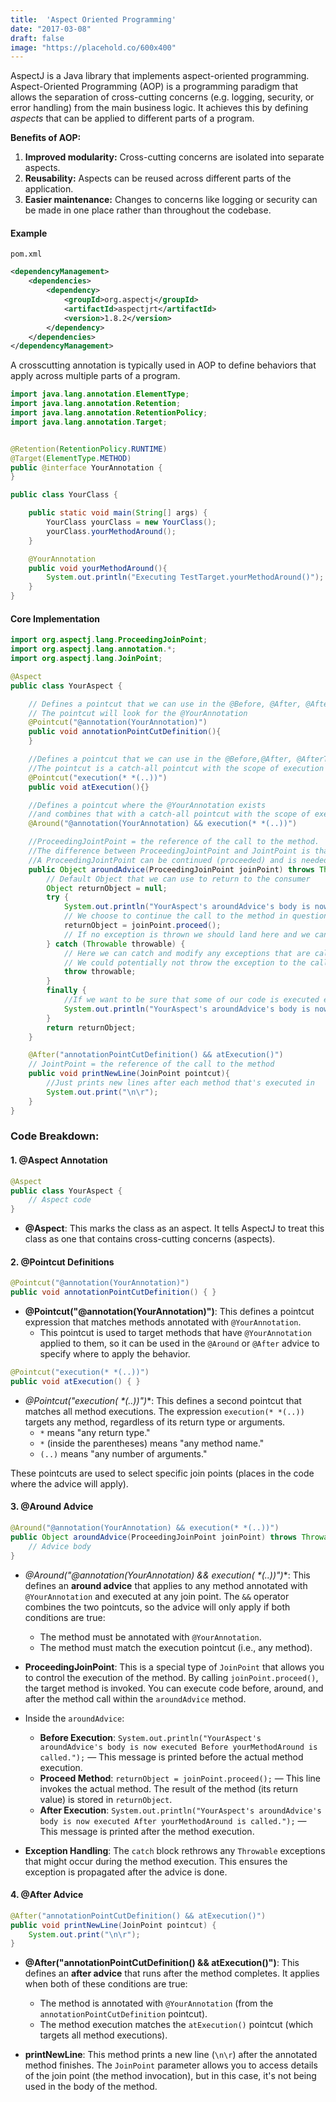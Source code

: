 ```yaml
---
title:  'Aspect Oriented Programming'
date: "2017-03-08"
draft: false
image: "https://placehold.co/600x400"
---
```


AspectJ is a Java library that implements aspect-oriented programming. Aspect-Oriented Programming (AOP) is a programming paradigm that allows the separation of cross-cutting concerns (e.g. logging, security, or error handling) from the main business logic. It achieves this by defining *aspects* that can be applied to different parts of a program.

**Benefits of AOP:**
1. **Improved modularity:** Cross-cutting concerns are isolated into separate aspects.
2. **Reusability:** Aspects can be reused across different parts of the application.
3. **Easier maintenance:** Changes to concerns like logging or security can be made in one place rather than throughout the codebase.

#### Example

`pom.xml`

```xml
<dependencyManagement>
    <dependencies>
        <dependency>
            <groupId>org.aspectj</groupId>
            <artifactId>aspectjrt</artifactId>
            <version>1.8.2</version>
        </dependency>
    </dependencies>
</dependencyManagement>
```

A crosscutting annotation is typically used in AOP to define behaviors that apply across multiple parts of a program.

```java
import java.lang.annotation.ElementType;
import java.lang.annotation.Retention;
import java.lang.annotation.RetentionPolicy;
import java.lang.annotation.Target;


@Retention(RetentionPolicy.RUNTIME)
@Target(ElementType.METHOD)
public @interface YourAnnotation {
}
```

```java
public class YourClass {

    public static void main(String[] args) {
        YourClass yourClass = new YourClass();
        yourClass.yourMethodAround();
    }

    @YourAnnotation
    public void yourMethodAround(){
        System.out.println("Executing TestTarget.yourMethodAround()");
    }
}
```

#### Core Implementation

```java
import org.aspectj.lang.ProceedingJoinPoint;
import org.aspectj.lang.annotation.*;
import org.aspectj.lang.JoinPoint;

@Aspect
public class YourAspect {

    // Defines a pointcut that we can use in the @Before, @After, @AfterThrowing, @AfterReturning, @Around specifications
    // The pointcut will look for the @YourAnnotation
    @Pointcut("@annotation(YourAnnotation)")
    public void annotationPointCutDefinition(){
    }

    //Defines a pointcut that we can use in the @Before,@After, @AfterThrowing, @AfterReturning,@Around specifications
    //The pointcut is a catch-all pointcut with the scope of execution
    @Pointcut("execution(* *(..))")
    public void atExecution(){}

    //Defines a pointcut where the @YourAnnotation exists
    //and combines that with a catch-all pointcut with the scope of execution
    @Around("@annotation(YourAnnotation) && execution(* *(..))")

    //ProceedingJointPoint = the reference of the call to the method.
    //The difference between ProceedingJointPoint and JointPoint is that a JointPoint can't be continued (proceeded)
    //A ProceedingJointPoint can be continued (proceeded) and is needed for an Around advice
    public Object aroundAdvice(ProceedingJoinPoint joinPoint) throws Throwable {
        // Default Object that we can use to return to the consumer
        Object returnObject = null;
        try {
            System.out.println("YourAspect's aroundAdvice's body is now executed Before yourMethodAround is called.");
            // We choose to continue the call to the method in question
            returnObject = joinPoint.proceed();
            // If no exception is thrown we should land here and we can modify the returnObject, if we want to.
        } catch (Throwable throwable) {
            // Here we can catch and modify any exceptions that are called
            // We could potentially not throw the exception to the caller and instead return "null" or a default object.
            throw throwable;
        }
        finally {
            //If we want to be sure that some of our code is executed even if we get an exception
            System.out.println("YourAspect's aroundAdvice's body is now executed After yourMethodAround is called.");
        }
        return returnObject;
    }

    @After("annotationPointCutDefinition() && atExecution()")
    // JointPoint = the reference of the call to the method
    public void printNewLine(JoinPoint pointcut){
        //Just prints new lines after each method that's executed in
        System.out.print("\n\r");
    }
}
```

### Code Breakdown:

#### 1. **@Aspect Annotation**
```java
@Aspect
public class YourAspect {
    // Aspect code
}
```
- **@Aspect**: This marks the class as an aspect. It tells AspectJ to treat this class as one that contains cross-cutting concerns (aspects).
  
#### 2. **@Pointcut Definitions**
```java
@Pointcut("@annotation(YourAnnotation)")
public void annotationPointCutDefinition() { }
```
- **@Pointcut("@annotation(YourAnnotation)")**: This defines a pointcut expression that matches methods annotated with `@YourAnnotation`. 
  - This pointcut is used to target methods that have `@YourAnnotation` applied to them, so it can be used in the `@Around` or `@After` advice to specify where to apply the behavior.

```java
@Pointcut("execution(* *(..))")
public void atExecution() { }
```
- **@Pointcut("execution(* *(..))")**: This defines a second pointcut that matches all method executions. The expression `execution(* *(..))` targets any method, regardless of its return type or arguments.
  - `*` means "any return type."
  - `*` (inside the parentheses) means "any method name."
  - `(..)` means "any number of arguments."

These pointcuts are used to select specific join points (places in the code where the advice will apply).

#### 3. **@Around Advice**
```java
@Around("@annotation(YourAnnotation) && execution(* *(..))")
public Object aroundAdvice(ProceedingJoinPoint joinPoint) throws Throwable {
    // Advice body
}
```
- **@Around("@annotation(YourAnnotation) && execution(* *(..))")**: This defines an **around advice** that applies to any method annotated with `@YourAnnotation` and executed at any join point. The `&&` operator combines the two pointcuts, so the advice will only apply if both conditions are true:
  - The method must be annotated with `@YourAnnotation`.
  - The method must match the execution pointcut (i.e., any method).
  
- **ProceedingJoinPoint**: This is a special type of `JoinPoint` that allows you to control the execution of the method. By calling `joinPoint.proceed()`, the target method is invoked. You can execute code before, around, and after the method call within the `aroundAdvice` method.

- Inside the `aroundAdvice`:
  - **Before Execution**: `System.out.println("YourAspect's aroundAdvice's body is now executed Before yourMethodAround is called.");` — This message is printed before the actual method execution.
  - **Proceed Method**: `returnObject = joinPoint.proceed();` — This line invokes the actual method. The result of the method (its return value) is stored in `returnObject`.
  - **After Execution**: `System.out.println("YourAspect's aroundAdvice's body is now executed After yourMethodAround is called.");` — This message is printed after the method execution.
  
- **Exception Handling**: The `catch` block rethrows any `Throwable` exceptions that might occur during the method execution. This ensures the exception is propagated after the advice is done.
  
#### 4. **@After Advice**
```java
@After("annotationPointCutDefinition() && atExecution()")
public void printNewLine(JoinPoint pointcut) {
    System.out.print("\n\r");
}
```
- **@After("annotationPointCutDefinition() && atExecution()")**: This defines an **after advice** that runs after the method completes. It applies when both of these conditions are true:
  - The method is annotated with `@YourAnnotation` (from the `annotationPointCutDefinition` pointcut).
  - The method execution matches the `atExecution()` pointcut (which targets all method executions).
  
- **printNewLine**: This method prints a new line (`\n\r`) after the annotated method finishes. The `JoinPoint` parameter allows you to access details of the join point (the method invocation), but in this case, it's not being used in the body of the method.
